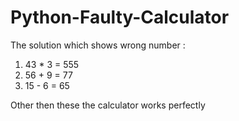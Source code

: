 # Python-Faulty-Calculator

The solution which shows wrong number :
1. 43 * 3 = 555
2. 56 + 9 = 77
3. 15 - 6 = 65

Other then these the calculator works perfectly
